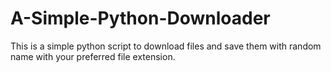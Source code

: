 # A-Simple-Python-Downloader

This is a simple python script to download files and save them with random name with your preferred file extension.

